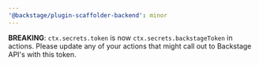 ```yaml
---
'@backstage/plugin-scaffolder-backend': minor
---
```


**BREAKING**: `ctx.secrets.token` is now `ctx.secrets.backstageToken` in actions. Please update any of your actions that might call out to Backstage API's with this token.
